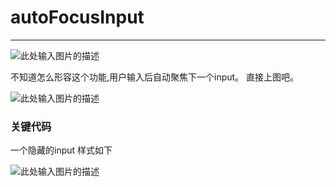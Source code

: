 # autoFocusInput
---
![此处输入图片的描述][1]


不知道怎么形容这个功能,用户输入后自动聚焦下一个input。
直接上图吧。



![此处输入图片的描述][3]




### 关键代码

一个隐藏的input 样式如下

![此处输入图片的描述][2]



  [1]: https://img.shields.io/badge/autoFocusInput-v1.0-brightgreen.svg
  [2]: http://chuantu.xyz/t6/721/1582710586x3661913030.png
  [3]: http://chuantu.xyz/t6/721/1582709835x3703728804.gif
